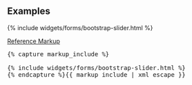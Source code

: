 <h2 id="example-code-1">Examples</h2>
<div class="example-pf">
  {% include widgets/forms/bootstrap-slider.html %}
</div>
<p class="reference-markup"><a class="collapse-toggle" data-toggle="collapse" aria-expanded="true" aria-controls="markup-1" href="#markup-1">Reference Markup</a></p>
<div class="collapse in" id="markup-1">
<pre class="prettyprint">{% capture markup_include %}
<script src="components/bootstrap-slider/dist/bootstrap-slider.js"></script>
{% include widgets/forms/bootstrap-slider.html %}
{% endcapture %}{{ markup_include | xml_escape }}</pre>
</div>
